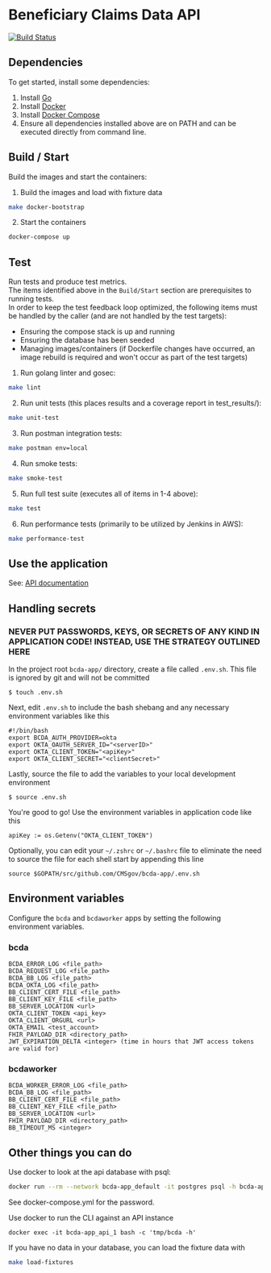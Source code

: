 # Beneficiary Claims Data API

[![Build Status](https://travis-ci.org/CMSgov/bcda-app.svg?branch=master)](https://travis-ci.org/CMSgov/bcda-app)

## Dependencies

To get started, install some dependencies:

1. Install [Go](https://golang.org/doc/install)
2. Install [Docker](https://docs.docker.com/install/)
3. Install [Docker Compose](https://docs.docker.com/compose/install/)
4. Ensure all dependencies installed above are on PATH and can be executed directly from command line.

## Build / Start

Build the images and start the containers:

1. Build the images and load with fixture data
```sh
make docker-bootstrap
```

2. Start the containers
```sh
docker-compose up
```

## Test

Run tests and produce test metrics.  
The items identified above in the `Build/Start` section are prerequisites to running tests.  
In order to keep the test feedback loop optimized, the following items must be handled by the caller (and are not handled by the test targets):
- Ensuring the compose stack is up and running
- Ensuring the database has been seeded
- Managing images/containers (if Dockerfile changes have occurred, an image rebuild is required and won't occur as part of the test targets)

1. Run golang linter and gosec:
```sh
make lint
```

2. Run unit tests (this places results and a coverage report in test_results/<timestamp>):
```sh
make unit-test
```

3. Run postman integration tests:
```sh
make postman env=local
```

4. Run smoke tests:
```sh
make smoke-test
```

5. Run full test suite (executes all of items in 1-4 above):
```sh
make test
```

6. Run performance tests (primarily to be utilized by Jenkins in AWS):
```sh
make performance-test
```

## Use the application

See: [API documentation](https://github.com/CMSgov/bcda-app/blob/master/API.md)

## Handling secrets

### **NEVER PUT PASSWORDS, KEYS, OR SECRETS OF ANY KIND IN APPLICATION CODE!  INSTEAD, USE THE STRATEGY OUTLINED HERE**

In the project root `bcda-app/` directory, create a file called `.env.sh`. This file is ignored by git and will not be committed
```
$ touch .env.sh
```

Next, edit `.env.sh` to include the bash shebang and any necessary environment variables like this
```
#!/bin/bash
export BCDA_AUTH_PROVIDER=okta
export OKTA_OAUTH_SERVER_ID="<serverID>"
export OKTA_CLIENT_TOKEN="<apiKey>"
export OKTA_CLIENT_SECRET="<clientSecret>"
```

Lastly, source the file to add the variables to your local development environment
```
$ source .env.sh
```

You're good to go! Use the environment variables in application code like this
```
apiKey := os.Getenv("OKTA_CLIENT_TOKEN")
```

Optionally, you can edit your `~/.zshrc` or `~/.bashrc` file to eliminate the need to source the file for each shell start by appending this line
```
source $GOPATH/src/github.com/CMSgov/bcda-app/.env.sh
```

## Environment variables

Configure the `bcda` and `bcdaworker` apps by setting the following environment variables.

### bcda

```
BCDA_ERROR_LOG <file_path>
BCDA_REQUEST_LOG <file_path>
BCDA_BB_LOG <file_path>
BCDA_OKTA_LOG <file_path>
BB_CLIENT_CERT_FILE <file_path>
BB_CLIENT_KEY_FILE <file_path>
BB_SERVER_LOCATION <url>
OKTA_CLIENT_TOKEN <api_key>
OKTA_CLIENT_ORGURL <url>
OKTA_EMAIL <test_account>
FHIR_PAYLOAD_DIR <directory_path>
JWT_EXPIRATION_DELTA <integer> (time in hours that JWT access tokens are valid for)
```

### bcdaworker

```
BCDA_WORKER_ERROR_LOG <file_path>
BCDA_BB_LOG <file_path>
BB_CLIENT_CERT_FILE <file_path>
BB_CLIENT_KEY_FILE <file_path>
BB_SERVER_LOCATION <url>
FHIR_PAYLOAD_DIR <directory_path>
BB_TIMEOUT_MS <integer>
```

## Other things you can do

Use docker to look at the api database with psql:
```sh
docker run --rm --network bcda-app_default -it postgres psql -h bcda-app_db_1 -U postgres bcda
```

See docker-compose.yml for the password.

Use docker to run the CLI against an API instance
```
docker exec -it bcda-app_api_1 bash -c 'tmp/bcda -h'
```

If you have no data in your database, you can load the fixture data with
```sh
make load-fixtures
```
